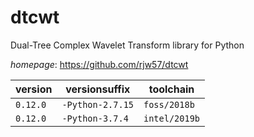 # dtcwt

Dual-Tree Complex Wavelet Transform library for Python

*homepage*: <https://github.com/rjw57/dtcwt>

version | versionsuffix | toolchain
--------|---------------|----------
``0.12.0`` | ``-Python-2.7.15`` | ``foss/2018b``
``0.12.0`` | ``-Python-3.7.4`` | ``intel/2019b``
